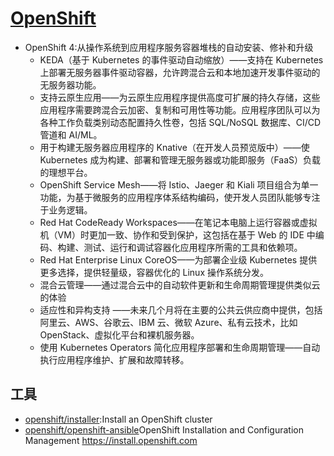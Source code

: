 # [OpenShift](https://www.openshift.com)

* OpenShift 4:从操作系统到应用程序服务容器堆栈的自动安装、修补和升级
    - KEDA（基于 Kubernetes 的事件驱动自动缩放）——支持在 Kubernetes 上部署无服务器事件驱动容器，允许跨混合云和本地加速开发事件驱动的无服务器功能。
    - 支持云原生应用——为云原生应用程序提供高度可扩展的持久存储，这些应用程序需要跨混合云加密、复制和可用性等功能。应用程序团队可以为各种工作负载类别动态配置持久性卷，包括 SQL/NoSQL 数据库、CI/CD 管道和 AI/ML。
    - 用于构建无服务器应用程序的 Knative（在开发人员预览版中）——使 Kubernetes 成为构建、部署和管理无服务器或功能即服务（FaaS）负载的理想平台。
    - OpenShift Service Mesh——将 Istio、Jaeger 和 Kiali 项目组合为单一功能，为基于微服务的应用程序体系结构编码，使开发人员团队能够专注于业务逻辑。
    - Red Hat CodeReady Workspaces——在笔记本电脑上运行容器或虚拟机（VM）时更加一致、协作和受到保护，这包括在基于 Web 的 IDE 中编码、构建、测试、运行和调试容器化应用程序所需的工具和依赖项。
    - Red Hat Enterprise Linux CoreOS——为部署企业级 Kubernetes 提供更多选择，提供轻量级，容器优化的 Linux 操作系统分发。
    - 混合云管理——通过混合云中的自动软件更新和生命周期管理提供类似云的体验
    - 适应性和异构支持 ——未来几个月将在主要的公共云供应商中提供，包括阿里云、AWS、谷歌云、IBM 云、微软 Azure、私有云技术，比如 OpenStack、虚拟化平台和裸机服务器。
    - 使用 Kubernetes Operators 简化应用程序部署和生命周期管理——自动执行应用程序维护、扩展和故障转移。

## 工具

* [openshift/installer](https://github.com/openshift/installer):Install an OpenShift cluster
* [openshift/openshift-ansible](https://github.com/openshift/openshift-ansible)OpenShift Installation and Configuration Management https://install.openshift.com
